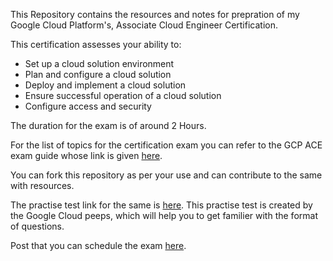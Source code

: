 This Repository contains the resources and notes for prepration of my Google Cloud Platform's, Associate Cloud Engineer Certification.

This certification assesses your ability to:
* Set up a cloud solution environment
* Plan and configure a cloud solution
* Deploy and implement a cloud solution
* Ensure successful operation of a cloud solution
* Configure access and security

The duration for the exam is of around 2 Hours.

For the list of topics for the certification exam you can refer to the GCP ACE exam guide whose link is given [here](https://cloud.google.com/certification/guides/cloud-engineer).

You can fork this repository as per your use and can contribute to the same with resources.

The practise test link for the same is [here](https://docs.google.com/forms/d/e/1FAIpQLSfexWKtXT2OSFJ-obA4iT3GmzgiOCGvjrT9OfxilWC1yPtmfQ/viewform).
This practise test is created by the Google Cloud peeps, which will help you to get familier with the format of questions. 

Post that you can schedule the exam [here](https://www.webassessor.com/googlecloud/).